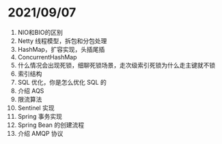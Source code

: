 # 2021/09/07

1. NIO和BIO的区别
2. Netty 线程模型，拆包和分包处理
3. HashMap，扩容实现，头插尾插
4. ConcurrentHashMap
5. 什么情况会出现死锁，细聊死锁场景，走次级索引死锁为什么走主键就不锁
6. 索引结构
7. SQL 优化，你是怎么优化 SQL 的
8. 介绍 AQS
9. 限流算法
10. Sentinel 实现
11. Spring 事务实现
12. Spring Bean 的创建流程
13. 介绍 AMQP 协议

